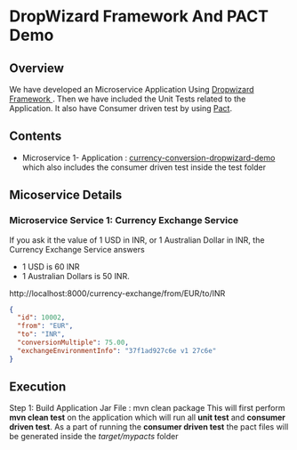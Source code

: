 # DropWizard Framework And PACT Demo

## Overview
We have developed an Microservice Application Using [ Dropwizard Framework ](https://www.dropwizard.io/en/latest/index.html).
Then we have included the Unit Tests related to the Application.
It also have Consumer driven test by using [Pact](https://docs.pact.io/).

## Contents
* Microservice 1- Application : [currency-conversion-dropwizard-demo](https://github.com/kingshuknandy2016/DropWizardAppAndPactDemo/tree/master/currency-conversion-dropwizard-demo) which also includes the consumer driven test inside the test  folder


## Micoservice Details


### Microservice Service 1: Currency Exchange Service

If you ask it the value of 1 USD in INR, or 1 Australian Dollar in INR, the Currency Exchange Service answers 
- 1 USD is 60 INR
- 1 Australian Dollars is 50 INR. 

http://localhost:8000/currency-exchange/from/EUR/to/INR

```json
{
  "id": 10002,
  "from": "EUR",
  "to": "INR",
  "conversionMultiple": 75.00,
  "exchangeEnvironmentInfo": "37f1ad927c6e v1 27c6e"
}
```

## Execution

Step 1: Build Application Jar File :
mvn clean package
This will first perform **mvn clean test** on the application which will run all **unit test** and **consumer driven test**.
As a part of running the **consumer driven test** the pact files will be generated inside the *target/mypacts* folder
